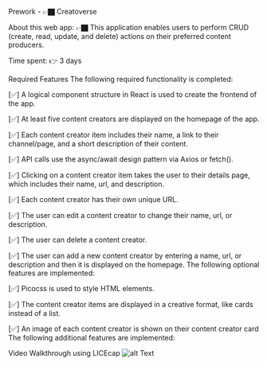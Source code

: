 Prework - 👉🏿 Creatoverse


About this web app: 👉🏿 This application enables users to perform CRUD (create, read, update, and delete) actions on their preferred content producers.

Time spent: 👉 3 days

Required Features
The following required functionality is completed:

[✅] A logical component structure in React is used to create the frontend of the app.

[✅] At least five content creators are displayed on the homepage of the app.

[✅] Each content creator item includes their name, a link to their channel/page, and a short description of their content.

[✅] API calls use the async/await design pattern via Axios or fetch().

[✅] Clicking on a content creator item takes the user to their details page, which includes their name, url, and description.

[✅] Each content creator has their own unique URL.

[✅] The user can edit a content creator to change their name, url, or description.

[✅] The user can delete a content creator.

[✅] The user can add a new content creator by entering a name, url, or description and then it is displayed on the homepage.
The following optional features are implemented:

[✅] Picocss is used to style HTML elements.

[✅] The content creator items are displayed in a creative format, like cards instead of a list.

[✅] An image of each content creator is shown on their content creator card
The following additional features are implemented:

Video Walkthrough using LICEcap
![alt Text](https://i.giphy.com/media/v1.Y2lkPTc5MGI3NjExa3pud3BkbXprbTA5enR6am9zNDM5bW14bGNiaGp3dTZrcWgwNGZsaSZlcD12MV9pbnRlcm5hbF9naWZfYnlfaWQmY3Q9Zw/fTRCPaMD4FMojybA1i/giphy-downsized-large.gif)


